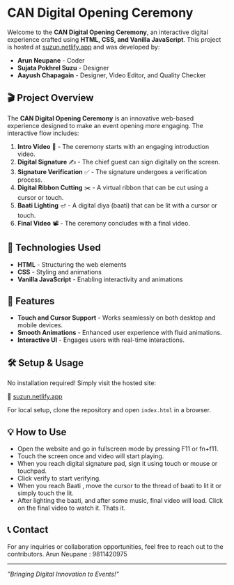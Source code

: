 # CAN Digital Opening Ceremony

Welcome to the **CAN Digital Opening Ceremony**, an interactive digital experience crafted using **HTML, CSS, and Vanilla JavaScript**. This project is hosted at [suzun.netlify.app](https://suzun.netlify.app) and was developed by:

- **Arun Neupane** - Coder
- **Sujata Pokhrel Suzu** - Designer
- **Aayush Chapagain** - Designer, Video Editor, and Quality Checker

## 🎬 Project Overview

The **CAN Digital Opening Ceremony** is an innovative web-based experience designed to make an event opening more engaging. The interactive flow includes:

1. **Intro Video** 🎥 - The ceremony starts with an engaging introduction video.
2. **Digital Signature** ✍️ - The chief guest can sign digitally on the screen.
3. **Signature Verification** ✅ - The signature undergoes a verification process.
4. **Digital Ribbon Cutting** ✂️ - A virtual ribbon that can be cut using a cursor or touch.
5. **Baati Lighting** 🪔 - A digital diya (baati) that can be lit with a cursor or touch.
6. **Final Video** 📽️ - The ceremony concludes with a final video.

## 🚀 Technologies Used

- **HTML** - Structuring the web elements
- **CSS** - Styling and animations
- **Vanilla JavaScript** - Enabling interactivity and animations

## 📌 Features

- **Touch and Cursor Support** - Works seamlessly on both desktop and mobile devices.
- **Smooth Animations** - Enhanced user experience with fluid animations.
- **Interactive UI** - Engages users with real-time interactions.

## 🛠️ Setup & Usage

No installation required! Simply visit the hosted site:

🔗 [suzun.netlify.app](https://suzun.netlify.app)

For local setup, clone the repository and open `index.html` in a browser.

## 💡 How to Use

- Open the website and go in fullscreen mode by pressing F11 or fn+f11.
- Touch the screen once and video will start playing.
- When you reach digital signature pad, sign it using touch or mouse or touchpad.
- Click verify to start verifying.
- When you reach Baati , move the cursor to the thread of baati to lit it or simply touch the lit.
- After lighting the baati, and after some music, final video will load. Click on the final video to watch it. Thats it.

## 📞 Contact

For any inquiries or collaboration opportunities, feel free to reach out to the contributors.
Arun Neupane : 9811420975

---

_"Bringing Digital Innovation to Events!"_
